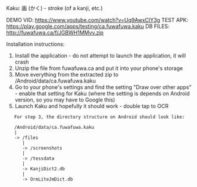 Kaku: 画 (かく) - stroke (of a kanji, etc.)

DEMO VID: https://www.youtube.com/watch?v=Uq9AwxClY3g
TEST APK: https://play.google.com/apps/testing/ca.fuwafuwa.kaku
DB FILES: http://fuwafuwa.ca/f/JGBWH1MMvv.zip

Installation instructions:

1. Install the application - do not attempt to launch the application, it will crash
2. Unzip the file from fuwafuwa.ca and put it into your phone's storage
3. Move everything from the extracted zip to /Android/data/ca.fuwafuwa.kaku
4. Go to your phone's settings and find the setting "Draw over other apps" - enable that setting for Kaku (where the setting is depends on Android version, so you may have to Google this)
5. Launch Kaku and hopefully it should work - double tap to OCR

```
   For step 3, the directory structure on Android should look like:
   
   /Android/data/ca.fuwafuwa.kaku
   |
   -> /files
      |
      -> /screenshots
      |
      -> /tessdata
      |
      -> KanjiDict2.db
      |
      -> OrmLiteJmDict.db
```
